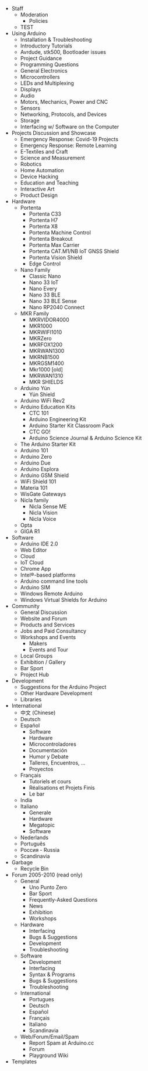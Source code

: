 - Staff
  - Moderation
    - Policies
  - TEST
- Using Arduino
  - Installation & Troubleshooting
  - Introductory Tutorials
  - Avrdude, stk500, Bootloader issues
  - Project Guidance
  - Programming Questions
  - General Electronics
  - Microcontrollers
  - LEDs and Multiplexing
  - Displays
  - Audio
  - Motors, Mechanics, Power and CNC
  - Sensors
  - Networking, Protocols, and Devices
  - Storage
  - Interfacing w/ Software on the Computer
- Projects Discussion and Showcase
  - Emergency Response: Covid-19 Projects
  - Emergency Response: Remote Learning
  - E-Textiles and Craft
  - Science and Measurement
  - Robotics
  - Home Automation
  - Device Hacking
  - Education and Teaching
  - Interactive Art
  - Product Design
- Hardware
  - Portenta
    - Portenta C33
    - Portenta H7
    - Portenta X8
    - Portenta Machine Control
    - Portenta Breakout
    - Portenta Max Carrier
    - Portenta CAT.M1/NB IoT GNSS Shield
    - Portenta Vision Shield
    - Edge Control
  - Nano Family
    - Classic Nano
    - Nano 33 IoT
    - Nano Every
    - Nano 33 BLE
    - Nano 33 BLE Sense
    - Nano RP2040 Connect
  - MKR Family
    - MKRVIDOR4000
    - MKR1000
    - MKRWIFI1010
    - MKRZero
    - MKRFOX1200
    - MKRWAN1300
    - MKRNB1500
    - MKRGSM1400
    - Mkr1000 [old]
    - MKRWAN1310
    - MKR SHIELDS
  - Arduino Yún
    - Yún Shield
  - Arduino WiFi Rev2
  - Arduino Education Kits
    - CTC 101
    - Arduino Engineering Kit
    - Arduino Starter Kit Classroom Pack
    - CTC GO!
    - Arduino Science Journal & Arduino Science Kit
  - The Arduino Starter Kit
  - Arduino 101
  - Arduino Zero
  - Arduino Due
  - Arduino Esplora
  - Arduino GSM Shield
  - WiFi Shield 101
  - Materia 101
  - WisGate Gateways
  - Nicla family
    - Nicla Sense ME
    - Nicla Vision
    - Nicla Voice
  - Opta
  - GIGA R1
- Software
  - Arduino IDE 2.0
  - Web Editor
  - Cloud
  - IoT Cloud
  - Chrome App
  - Intel®-based platforms
  - Arduino command line tools
  - Arduino SIM
  - Windows Remote Arduino
  - Windows Virtual Shields for Arduino
- Community
  - General Discussion
  - Website and Forum
  - Products and Services
  - Jobs and Paid Consultancy
  - Workshops and Events
    - Makers
    - Events and Tour
  - Local Groups
  - Exhibition / Gallery
  - Bar Sport
  - Project Hub
- Development
  - Suggestions for the Arduino Project
  - Other Hardware Development
  - Libraries
- International
  - 中文 (Chinese)
  - Deutsch
  - Español
    - Software
    - Hardware
    - Microcontroladores
    - Documentación
    - Humor y Debate
    - Talleres, Encuentros, ...
    - Proyectos
  - Français
    - Tutoriels et cours
    - Réalisations et Projets Finis
    - Le bar
  - India
  - Italiano
    - Generale
    - Hardware
    - Megatopic
    - Software
  - Nederlands
  - Português
  - Россия - Russia
  - Scandinavia
- Garbage
  - Recycle Bin
- Forum 2005-2010 (read only)
  - General
    - Uno Punto Zero
    - Bar Sport
    - Frequently-Asked Questions
    - News
    - Exhibition
    - Workshops
  - Hardware
    - Interfacing
    - Bugs & Suggestions
    - Development
    - Troubleshooting
  - Software
    - Development
    - Interfacing
    - Syntax & Programs
    - Bugs & Suggestions
    - Troubleshooting
  - International
    - Portugues
    - Deutsch
    - Español
    - Français
    - Italiano
    - Scandinavia
  - Web/Forum/Email/Spam
    - Report Spam at Arduino.cc
    - Forum
    - Playground Wiki
- Templates
